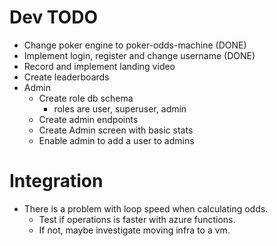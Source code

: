 # Dev TODO
- Change poker engine to poker-odds-machine (DONE)
- Implement login, register and change username (DONE)
- Record and implement landing video
- Create leaderboards
- Admin
    - Create role db schema
        - roles are user, superuser, admin
    - Create admin endpoints
    - Create Admin screen with basic stats
    - Enable admin to add a user to admins

# Integration
- There is a problem with loop speed when calculating odds. 
    - Test if operations is faster with azure functions.
    - If not, maybe investigate moving infra to a vm.
